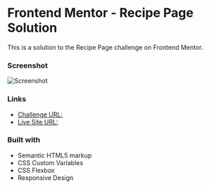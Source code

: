# Frontend Mentor - Recipe Page Solution

This is a solution to the Recipe Page challenge on Frontend Mentor.

### Screenshot

![Screenshot](./screenshot.jpg)

### Links

- [Challenge URL:](http://frontendmentor.io/challenges/recipe-page-KiTsR8QQKm)  
- [Live Site URL:](https://friedmantech.github.io/recipe-page/)


### Built with

- Semantic HTML5 markup
- CSS Custom Variables
- CSS Flexbox
- Responsive Design
